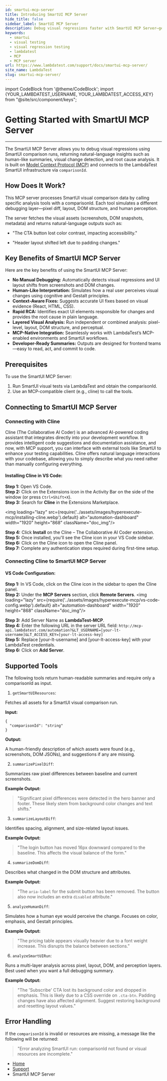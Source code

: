 ```yaml
---
id: smartui-mcp-server
title: Introducing SmartUI MCP Server
hide_title: false
sidebar_label: SmartUI MCP Server
description: Debug visual regressions faster with SmartUI MCP Server—get natural-language insights, human-like summaries, visual change detection, and root cause analysis from SmartUI comparison runs.
keywords:
  - smartui
  - visual testing
  - visual regression testing
  - lambdatest
  - MCP
  - MCP server
url: https://www.lambdatest.com/support/docs/smartui-mcp-server/
site_name: LambdaTest
slug: smartui-mcp-server/
---
```


import CodeBlock from '@theme/CodeBlock';
import {YOUR_LAMBDATEST_USERNAME, YOUR_LAMBDATEST_ACCESS_KEY} from "@site/src/component/keys";

<script type="application/ld+json"
      dangerouslySetInnerHTML={{ __html: JSON.stringify({
       "@context": "https://schema.org",
        "@type": "BreadcrumbList",
        "itemListElement": [{
          "@type": "ListItem",
          "position": 1,
          "name": "Home",
          "item": "https://www.lambdatest.com"
        },{
          "@type": "ListItem",
          "position": 2,
          "name": "Support",
          "item": "https://www.lambdatest.com/support/docs/"
        },{
          "@type": "ListItem",
          "position": 3,
          "name": "Languages and Framework",
          "item": "https://www.lambdatest.com/support/docs/smartui-mcp-server/"
        }]
      })
    }}
></script>

# Getting Started with SmartUI MCP Server
***
The SmartUI  MCP Server allows you to debug visual regressions using SmartUI comparison runs, returning natural-language insights such as human-like summaries, visual change detection, and root cause analysis. It is built on [Model Context Protocol (MCP)](https://modelcontextprotocol.io/) and connects to the LambdaTest SmartUI infrastructure via `comparisonId`.


<!-- Get a comprehensive overview of HyperExecute's capabilities by watching our introductory video.

<div className="ytframe"> 
<div className="youtube" data-embed="tLe5VPcGDxs">
    <div className="play-button"></div>
</div>
</div> -->

## How Does It Work?​

This MCP server processes SmartUI visual comparison data by calling specific analysis tools with a comparisonId. Each tool simulates a different debugging layer—pixel diff, layout, DOM structure, and human perception.

The server fetches the visual assets (screenshots, DOM snapshots, metadata) and returns natural-language outputs such as:

- "The CTA button lost color contrast, impacting accessibility."

- "Header layout shifted left due to padding changes."

## Key Benefits of SmartUI MCP Server

Here are the key benefits of using the SmartUI  MCP Server:

- **No Manual Debugging:** Automatically detects visual regressions and UI layout shifts from screenshots and DOM changes.
- **Human-Like Interpretation:** Simulates how a real user perceives visual changes using cognitive and Gestalt principles.
- **Context-Aware Fixes:** Suggests accurate UI fixes based on visual evidence (React, HTML, CSS).
- **Rapid RCA:** Identifies exact UI elements responsible for changes and provides the root cause in plain language.
- **Layered Visual Analysis:** Run independent or combined analysis: pixel-level, layout, DOM structure, and perceptual.
- **MCP-Native Integration:** Seamlessly works with LambdaTest’s MCP-enabled environments and SmartUI workflows.
- **Developer-Ready Summaries:** Outputs are designed for frontend teams—easy to read, act, and commit to code.

## Prerequisites

To use the SmartUI  MCP Server:

1. Run SmartUI visual tests via LambdaTest and obtain the comparisonId.
2. Use an MCP-compatible client (e.g., cline) to call the tools.

## Connecting to SmartUI MCP Server​

### Connecting with Cline

Cline (The Collaborative AI Coder) is an advanced AI-powered coding assistant that integrates directly into your development workflow. It provides intelligent code suggestions and documentation assistance, and now, with MCP support, you can interface with external tools like SmartUI to enhance your testing capabilities. Cline offers natural language interactions with your codebase, allowing you to simply describe what you need rather than manually configuring everything.

#### Installing Cline in VS Code:

**Step 1:** Open VS Code.<br />
**Step 2:** Click on the Extensions icon in the Activity Bar on the side of the window (or press `Ctrl+Shift+X`).<br />
**Step 3:** Search for **Cline** in the Extensions Marketplace.

<img loading="lazy" src={require('../assets/images/hyperexecute-mcp/installing-cline.webp').default} alt="automation-dashboard"  width="1920" height="868" className="doc_img"/>

**Step 4:** Click **Install** on the Cline – The Collaborative AI Coder extension.<br />
**Step 5:** Once installed, you'll see the Cline icon in your VS Code sidebar.<br />
**Step 6:** Click on the Cline icon to open the Cline panel.<br />
**Step 7:** Complete any authentication steps required during first-time setup.

### Connecting Cline to SmartUI MCP Server

#### VS Code Configuration:

**Step 1:** In VS Code, click on the Cline icon in the sidebar to open the Cline panel.<br />
**Step 2:** Under the **MCP Servers** section, click **Remote Servers**.
<img loading="lazy" src={require('../assets/images/hyperexecute-mcp/vs-code-config.webp').default} alt="automation-dashboard"  width="1920" height="868" className="doc_img"/>

**Step 3:** Add Server Name as **LambdaTest-MCP**.<br />
**Step 4:** Enter the following URL in the server URL field: `http://mcp-api.lambdatest.com/automation?&LT_USERNAME=[your-lt-username]&LT_ACCESS_KEY=[your-lt-access-key]` <br />
**Step 5:** Replace [your-lt-username] and [your-lt-access-key] with your LambdaTest credentials. <br />
**Step 6:** Click on **Add Server**. 



## Supported Tools 

The following tools return human-readable summaries and require only a comparisonId as input.

1. `getSmartUIResources`:

Fetches all assets for a SmartUI visual comparison run.

**Input:**
```
{
  "comparisonId": "string"
}
```

**Output:**

A human-friendly description of which assets were found (e.g., screenshots, DOM JSONs), and suggestions if any are missing.

2. `summarizePixelDiff`:

Summarizes raw pixel differences between baseline and current screenshots.

**Example Output:**

> "Significant pixel differences were detected in the hero banner and footer. These likely stem from background color changes and text shifts."

3. `summarizeLayoutDiff`:

Identifies spacing, alignment, and size-related layout issues.

**Example Output:**

> "The login button has moved 16px downward compared to the baseline. This affects the visual balance of the form."

4. `summarizeDomDiff`:

Describes what changed in the DOM structure and attributes.

**Example Output:**

> "The `aria-label` for the submit button has been removed. The button also now includes an extra `disabled` attribute."

5. `analyzeHumanDiff`:

Simulates how a human eye would perceive the change. Focuses on color, emphasis, and Gestalt principles.

**Example Output:**

> "The pricing table appears visually heavier due to a font weight increase. This disrupts the balance between sections."

6. `analyzeSmartUIRun`:

Runs a multi-layer analysis across pixel, layout, DOM, and perception layers. Best used when you want a full debugging summary.

**Example Output:**

> "The 'Subscribe' CTA lost its background color and dropped in emphasis. This is likely due to a CSS override on `.cta-btn`. Padding changes have also affected alignment. Suggest restoring background and resetting layout values."

## Error Handling

If the `comparisonId` is invalid or resources are missing, a message like the following will be returned:

> "Error analyzing SmartUI run: comparisonId not found or visual resources are incomplete."


<nav aria-label="breadcrumbs">
  <ul className="breadcrumbs">
    <li className="breadcrumbs__item">
      <a className="breadcrumbs__link" href="https://www.lambdatest.com">
        Home
      </a>
    </li>
    <li className="breadcrumbs__item">
      <a className="breadcrumbs__link" target="_self" href="https://www.lambdatest.com/support/docs/">
        Support
      </a>
    </li>
    <li className="breadcrumbs__item breadcrumbs__item--active">
      <span className="breadcrumbs__link">
        SmartUI MCP Server
      </span>
    </li>
  </ul>
</nav>
